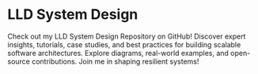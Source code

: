# LLD System Design
Check out my LLD System Design Repository on GitHub! Discover expert insights, tutorials, case studies, and best practices for building scalable software architectures. Explore diagrams, real-world examples, and open-source contributions. Join me in shaping resilient systems!







